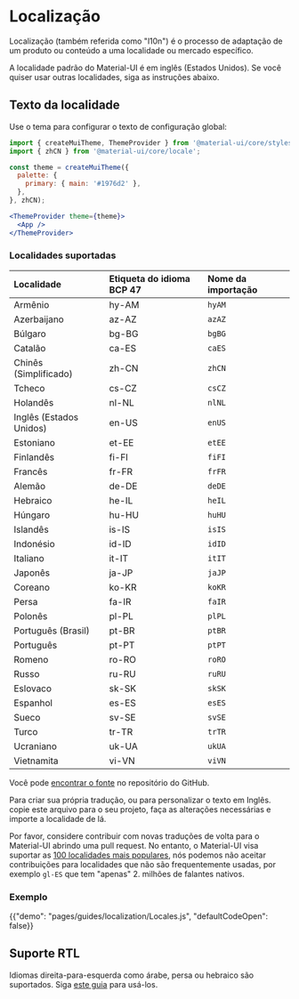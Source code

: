 # Localização

<p class="description">Localização (também referida como "l10n") é o processo de adaptação de um produto ou conteúdo a uma localidade ou mercado específico.</p>

A localidade padrão do Material-UI é em inglês (Estados Unidos). Se você quiser usar outras localidades, siga as instruções abaixo.

## Texto da localidade

Use o tema para configurar o texto de configuração global:

```jsx
import { createMuiTheme, ThemeProvider } from '@material-ui/core/styles';
import { zhCN } from '@material-ui/core/locale';

const theme = createMuiTheme({
  palette: {
    primary: { main: '#1976d2' },
  },
}, zhCN);

<ThemeProvider theme={theme}>
  <App />
</ThemeProvider>
```

### Localidades suportadas

| Localidade              | Etiqueta do idioma BCP 47 | Nome da importação |
|:----------------------- |:------------------------- |:------------------ |
| Armênio                 | hy-AM                     | `hyAM`             |
| Azerbaijano             | az-AZ                     | `azAZ`             |
| Búlgaro                 | bg-BG                     | `bgBG`             |
| Catalão                 | ca-ES                     | `caES`             |
| Chinês (Simplificado)   | zh-CN                     | `zhCN`             |
| Tcheco                  | cs-CZ                     | `csCZ`             |
| Holandês                | nl-NL                     | `nlNL`             |
| Inglês (Estados Unidos) | en-US                     | `enUS`             |
| Estoniano               | et-EE                     | `etEE`             |
| Finlandês               | fi-FI                     | `fiFI`             |
| Francês                 | fr-FR                     | `frFR`             |
| Alemão                  | de-DE                     | `deDE`             |
| Hebraico                | he-IL                     | `heIL`             |
| Húngaro                 | hu-HU                     | `huHU`             |
| Islandês                | is-IS                     | `isIS`             |
| Indonésio               | id-ID                     | `idID`             |
| Italiano                | it-IT                     | `itIT`             |
| Japonês                 | ja-JP                     | `jaJP`             |
| Coreano                 | ko-KR                     | `koKR`             |
| Persa                   | fa-IR                     | `faIR`             |
| Polonês                 | pl-PL                     | `plPL`             |
| Português (Brasil)      | pt-BR                     | `ptBR`             |
| Português               | pt-PT                     | `ptPT`             |
| Romeno                  | ro-RO                     | `roRO`             |
| Russo                   | ru-RU                     | `ruRU`             |
| Eslovaco                | sk-SK                     | `skSK`             |
| Espanhol                | es-ES                     | `esES`             |
| Sueco                   | sv-SE                     | `svSE`             |
| Turco                   | tr-TR                     | `trTR`             |
| Ucraniano               | uk-UA                     | `ukUA`             |
| Vietnamita              | vi-VN                     | `viVN`             |

Você pode [encontrar o fonte](https://github.com/mui-org/material-ui/blob/master/packages/material-ui/src/locale/index.ts) no repositório do GitHub.

Para criar sua própria tradução, ou para personalizar o texto em Inglês. copie este arquivo para o seu projeto, faça as alterações necessárias e importe a localidade de lá.

Por favor, considere contribuir com novas traduções de volta para o Material-UI abrindo uma pull request. No entanto, o Material-UI visa suportar as [100 localidades mais populares](https://en.wikipedia.org/wiki/List_of_languages_by_number_of_native_speakers), nós podemos não aceitar contribuições para localidades que não são frequentemente usadas, por exemplo `gl-ES` que tem "apenas" 2. milhões de falantes nativos.

### Exemplo

{{"demo": "pages/guides/localization/Locales.js", "defaultCodeOpen": false}}

## Suporte RTL

Idiomas direita-para-esquerda como árabe, persa ou hebraico são suportados. Siga [este guia](/guides/right-to-left/) para usá-los.
